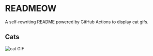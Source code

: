# READMEOW

A self-rewriting README powered by GitHub Actions to display cat gifs.

## Cats

![cat GIF](https://media3.giphy.com/media/6byDVsPwzrz9K/200.gif?cid=9acd02daay345ck2izlcq8tciq1hcglnf09dmtle92x5wfhe&ep=v1_gifs_search&rid=200.gif&ct=g)
